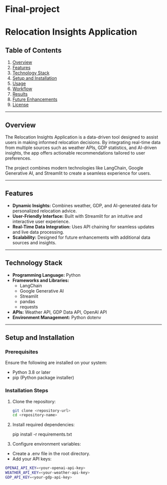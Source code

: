# Final-project

# Relocation Insights Application

## Table of Contents
1. [Overview](#overview)
2. [Features](#features)
3. [Technology Stack](#technology-stack)
4. [Setup and Installation](#setup-and-installation)
5. [Usage](#usage)
6. [Workflow](#workflow)
7. [Results](#results)
8. [Future Enhancements](#future-enhancements)
9. [License](#license)

---

## Overview
The Relocation Insights Application is a data-driven tool designed to assist users in making informed relocation decisions. By integrating real-time data from multiple sources such as weather APIs, GDP statistics, and AI-driven insights, the app offers actionable recommendations tailored to user preferences.

The project combines modern technologies like LangChain, Google Generative AI, and Streamlit to create a seamless experience for users.

---

## Features
- **Dynamic Insights:** Combines weather, GDP, and AI-generated data for personalized relocation advice.
- **User-Friendly Interface:** Built with Streamlit for an intuitive and interactive user experience.
- **Real-Time Data Integration:** Uses API chaining for seamless updates and live data processing.
- **Scalability:** Designed for future enhancements with additional data sources and insights.

---

## Technology Stack
- **Programming Language:** Python
- **Frameworks and Libraries:** 
  - LangChain
  - Google Generative AI
  - Streamlit
  - pandas
  - requests
- **APIs:** Weather API, GDP Data API, OpenAI API
- **Environment Management:** Python dotenv

---

## Setup and Installation

### Prerequisites
Ensure the following are installed on your system:
- Python 3.8 or later
- pip (Python package installer)

### Installation Steps
1. Clone the repository:
   ```bash
   git clone <repository-url>
   cd <repository-name>

2. Install required dependencies:

   pip install -r requirements.txt

   
3. Configure environment variables:
  - Create a .env file in the root directory.
  - Add your API keys:
   ```bash
OPENAI_API_KEY=<your-openai-api-key>
WEATHER_API_KEY=<your-weather-api-key>
GDP_API_KEY=<your-gdp-api-key>

